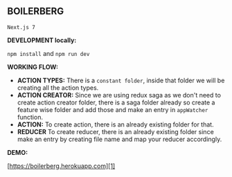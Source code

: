 ## BOILERBERG

`Next.js 7`

**DEVELOPMENT locally:**

`npm install` and `npm run dev`

**WORKING FLOW:**

- **ACTION TYPES:** There is a `constant folder`, inside that folder we will be creating all the action types.
- **ACTION CREATOR:** Since we are using redux saga as we don't need to create action creator folder, there is a saga folder already so create a feature wise folder and add those and make an entry in `appWatcher` function.
- **ACTION:** To create action, there is an already existing folder for that.
- **REDUCER** To create reducer, there is an already existing folder since make an entry by creating file name and map your reducer accordingly.

**DEMO:**

[https://boilerberg.herokuapp.com][1]


  [1]: https://boilerberg.herokuapp.com
